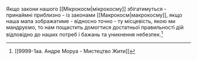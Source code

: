 Якщо закони нашого [[Мікрокосм|мікрокосму]] збігатимуться  - принаймні приблизно - із законами [[Макрокосм|макрокосму]], якщо наша мапа зображатиме - відносно точно - ту місцевість, якою ми мандруємо, то нам пощастить домогтися достатньої правильності дій відповідно до наших потреб і бажань та уникнення небезпек.[^1]

[^1]: [[9999-1aa. Андре Моруа - Мистецтво Жити]]